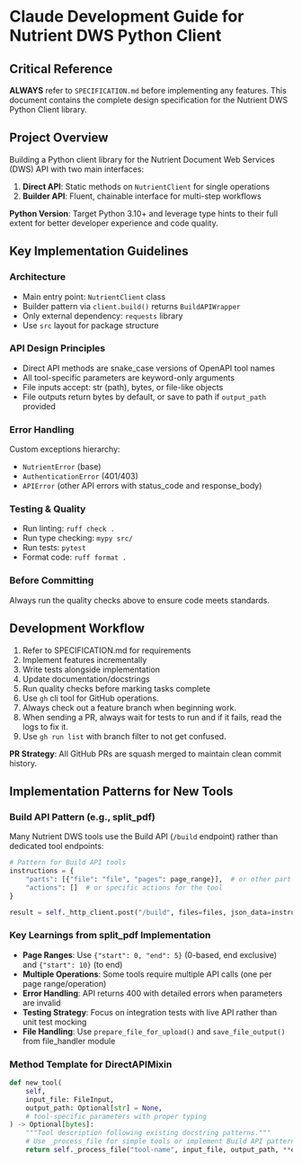 # Claude Development Guide for Nutrient DWS Python Client

## Critical Reference
**ALWAYS** refer to `SPECIFICATION.md` before implementing any features. This document contains the complete design specification for the Nutrient DWS Python Client library.

## Project Overview
Building a Python client library for the Nutrient Document Web Services (DWS) API with two main interfaces:
1. **Direct API**: Static methods on `NutrientClient` for single operations
2. **Builder API**: Fluent, chainable interface for multi-step workflows

**Python Version**: Target Python 3.10+ and leverage type hints to their full extent for better developer experience and code quality.

## Key Implementation Guidelines

### Architecture
- Main entry point: `NutrientClient` class
- Builder pattern via `client.build()` returns `BuildAPIWrapper`
- Only external dependency: `requests` library
- Use `src` layout for package structure

### API Design Principles
- Direct API methods are snake_case versions of OpenAPI tool names
- All tool-specific parameters are keyword-only arguments
- File inputs accept: str (path), bytes, or file-like objects
- File outputs return bytes by default, or save to path if `output_path` provided

### Error Handling
Custom exceptions hierarchy:
- `NutrientError` (base)
- `AuthenticationError` (401/403)
- `APIError` (other API errors with status_code and response_body)

### Testing & Quality
- Run linting: `ruff check .`
- Run type checking: `mypy src/`
- Run tests: `pytest`
- Format code: `ruff format .`

### Before Committing
Always run the quality checks above to ensure code meets standards.

## Development Workflow
1. Refer to SPECIFICATION.md for requirements
2. Implement features incrementally
3. Write tests alongside implementation
4. Update documentation/docstrings
5. Run quality checks before marking tasks complete
6. Use `gh` cli tool for GitHub operations.
7. Always check out a feature branch when beginning work.
8. When sending a PR, always wait for tests to run and if it fails, read the logs to fix it.
9. Use `gh run list` with branch filter to not get confused.

**PR Strategy**: All GitHub PRs are squash merged to maintain clean commit history.

## Implementation Patterns for New Tools

### Build API Pattern (e.g., split_pdf)
Many Nutrient DWS tools use the Build API (`/build` endpoint) rather than dedicated tool endpoints:

```python
# Pattern for Build API tools
instructions = {
    "parts": [{"file": "file", "pages": page_range}],  # or other part config
    "actions": []  # or specific actions for the tool
}

result = self._http_client.post("/build", files=files, json_data=instructions)
```

### Key Learnings from split_pdf Implementation
- **Page Ranges**: Use `{"start": 0, "end": 5}` (0-based, end exclusive) and `{"start": 10}` (to end)
- **Multiple Operations**: Some tools require multiple API calls (one per page range/operation)
- **Error Handling**: API returns 400 with detailed errors when parameters are invalid
- **Testing Strategy**: Focus on integration tests with live API rather than unit test mocking
- **File Handling**: Use `prepare_file_for_upload()` and `save_file_output()` from file_handler module

### Method Template for DirectAPIMixin
```python
def new_tool(
    self,
    input_file: FileInput,
    output_path: Optional[str] = None,
    # tool-specific parameters with proper typing
) -> Optional[bytes]:
    """Tool description following existing docstring patterns."""
    # Use _process_file for simple tools or implement Build API pattern for complex ones
    return self._process_file("tool-name", input_file, output_path, **options)
```
